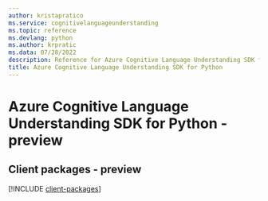 ```yaml
---
author: kristapratico
ms.service: cognitivelanguageunderstanding
ms.topic: reference
ms.devlang: python
ms.author: krpratic
ms.data: 07/28/2022
description: Reference for Azure Cognitive Language Understanding SDK for Python
title: Azure Cognitive Language Understanding SDK for Python
---
```

# Azure Cognitive Language Understanding SDK for Python - preview

## Client packages - preview
[!INCLUDE [client-packages](cognitive-language-understanding-client-index.md)]